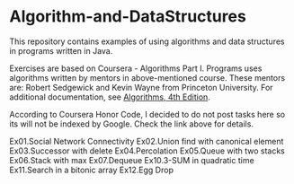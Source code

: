 # Algorithm-and-DataStructures

This repository contains examples of using algorithms and data structures in programs written in Java.

Exercises are based on Coursera - Algorithms Part I.
Programs uses algorithms written by mentors in above-mentioned course.
These mentors are: Robert Sedgewick and Kevin Wayne from Princeton University. 
For additional documentation, see <a href="https://algs4.cs.princeton.edu/home/">Algorithms, 4th Edition</a>.

According to Coursera Honor Code, I decided to do not post tasks here so its will not be indexed by Google.
Check the link above for details.

Ex01.Social Network Connectivity
Ex02.Union find with canonical element
Ex03.Successor with delete
Ex04.Percolation
Ex05.Queue with two stacks
Ex06.Stack with max
Ex07.Dequeue
Ex10.3-SUM in quadratic time
Ex11.Search in a bitonic array
Ex12.Egg Drop